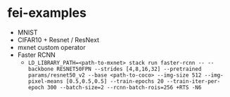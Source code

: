 # fei-examples

+ MNIST
+ CIFAR10 + Resnet / ResNext
+ mxnet custom operator
+ Faster RCNN
    + `LD_LIBRARY_PATH=<path-to-mxnet> stack run faster-rcnn -- --backbone RESNET50FPN --strides [4,8,16,32] --pretrained params/resnet50_v2 --base <path-to-coco> --img-size 512 --img-pixel-means [0.5,0.5,0.5] --train-epochs 20 --train-iter-per-epoch 300 --batch-size=2 --rcnn-batch-rois=256 +RTS -N6`
